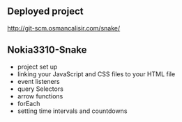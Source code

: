 ## Deployed project
http://git-scm.osmancalisir.com/snake/

## Nokia3310-Snake
* project set up
* linking your JavaScript and CSS files to your HTML file
* event listeners
* query Selectors
* arrow functions
* forEach
* setting time intervals and countdowns
